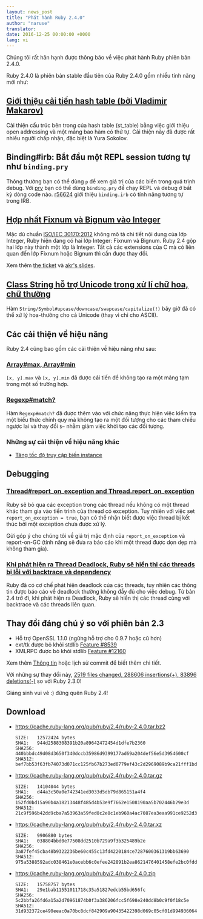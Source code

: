 ```yaml
---
layout: news_post
title: "Phát hành Ruby 2.4.0"
author: "naruse"
translator:
date: 2016-12-25 00:00:00 +0000
lang: vi
---
```


Chúng tôi rất hân hạnh được thông báo về việc phát hành Ruby phiên bản 2.4.0.

Ruby 2.4.0 là phiên bản stable đầu tiên của Ruby 2.4.0 gồm nhiều tính năng mới như:

## [Giới thiệu cải tiến hash table (bởi Vladimir Makarov)](https://bugs.ruby-lang.org/issues/12142)

Cải thiện cấu trúc bên trong của hash table (st_table) bằng việc giới thiệu
open addressing và một mảng bao hàm có thứ tự.
Cải thiện này đã được rất nhiều người chấp nhận, đặc biệt là Yura Sokolov.

## Binding#irb: Bắt đầu một REPL session tương tự như `binding.pry`

Thông thường bạn có thể dùng `p` để xem giá trị của các biến trong quá trình debug.
Với [pry](https://github.com/pry/pry) bạn có thể dùng `binding.pry` để chạy REPL và
debug ở bất kỳ dòng code nào.
[r56624](https://github.com/ruby/ruby/commit/493e48897421d176a8faf0f0820323d79ecdf94a)
 giới thiệu `binding.irb` có tính năng tương tự trong IRB.

## [Hợp nhất Fixnum và Bignum vào Integer](https://bugs.ruby-lang.org/issues/12005)

Mặc dù chuẩn [ISO/IEC 30170:2012](http://www.iso.org/iso/iso_catalogue/catalogue_tc/catalogue_detail.htm?csnumber=59579)
không mô tả chi tiết nội dung của lớp Integer,
Ruby hiện đang có hai lớp Integer: Fixnum và Bignum.
Ruby 2.4 gộp hai lớp này thành một lớp là Integer.
Tất cả các extensions của C mà có liên quan đến lớp Fixnum hoặc Bignum
thì cần được thay đổi.

Xem thêm [the ticket](https://bugs.ruby-lang.org/issues/12005) và [akr's slides](http://www.a-k-r.org/pub/2016-09-08-rubykaigi-unified-integer.pdf).

## [Class String hỗ trợ Unicode trong xử lí chữ hoa, chữ thường](https://bugs.ruby-lang.org/issues/10085)

Hàm `String/Symbol#upcase/downcase/swapcase/capitalize(!)` bây giờ đã có thể xử lý hoa-thường cho cả Unicode (thay vì chỉ cho ASCII).

## Các cải thiện về hiệu năng

Ruby 2.4 cũng bao gồm các cải thiện về hiệu năng như sau:

### [Array#max, Array#min](https://bugs.ruby-lang.org/issues/12172)

`[x, y].max` và `[x, y].min` đã được cải tiến để không tạo ra một mảng tạm trong một số trường hợp.

### [Regexp#match?](https://bugs.ruby-lang.org/issues/8110)

Hàm `Regexp#match?` đã được thêm vào với chức năng thực hiện việc kiểm tra một
biểu thức chính quy mà không tạo ra một đối tượng cho các tham chiếu ngược lai
và thay đổi `$~` nhằm giảm việc khởi tạo các đối tượng.

### Những sự cải thiện về hiệu năng khác

* [Tăng tốc độ truy cập biến instance](https://bugs.ruby-lang.org/issues/12274)

## Debugging

### [Thread#report_on_exception and Thread.report_on_exception](https://bugs.ruby-lang.org/issues/6647)

Ruby sẽ bỏ qua các exception trong các thread nếu không có một thread khác tham
gia vào tiến trình của thread có exception. Tuy nhiên với việc set `report_on_exception = true`,
bạn có thể nhận biết được việc thread bị kết thúc bởi một exception chưa được xử lý.

Gửi góp ý cho chúng tôi về giá trị mặc định của `report_on_exception`
và report-on-GC (tính năng sẽ đưa ra báo cáo khi một thread được dọn dẹp mà không tham gia).

### [Khi phát hiện ra Thread Deadlock, Ruby sẽ hiển thị các threads bị lỗi với backtrace và dependency](https://bugs.ruby-lang.org/issues/8214)

Ruby đã có cơ chế phát hiện deadlock của các threads, tuy nhiên các thông tin
được báo cáo về deadlock thường không đầy đủ cho việc debug.
Từ bản 2.4 trở đi, khi phát hiện ra Deadlock, Ruby sẽ hiển thị các thread cùng với
backtrace và các threads liên quan.

## Thay đổi đáng chú ý so với phiên bản 2.3

* Hỗ trợ OpenSSL 1.1.0 (ngừng hỗ trợ cho 0.9.7 hoặc cũ hơn)
* ext/tk được bỏ khỏi stdlib [Feature #8539](https://bugs.ruby-lang.org/issues/8539)
* XMLRPC được bỏ khỏi stdlib [Feature #12160](https://bugs.ruby-lang.org/issues/12160)

Xem thêm [Thông tin](https://github.com/ruby/ruby/blob/v2_4_0/NEWS)
hoặc lịch sử commit để biết thêm chi tiết.

Với những sự thay đổi này,
[2519 files changed, 288606 insertions(+), 83896 deletions(-)](https://github.com/ruby/ruby/compare/v2_3_0...v2_4_0)
so với Ruby 2.3.0!

Giáng sinh vui vẻ :) đừng quên Ruby 2.4!

## Download

* <https://cache.ruby-lang.org/pub/ruby/2.4/ruby-2.4.0.tar.bz2>

      SIZE:   12572424 bytes
      SHA1:   944d2588308391b20a89642472454d1dfe7b2360
      SHA256: 440bbbdc49d08d3650f340dccb35986d9399177ad69a204def56e5d3954600cf
      SHA512: bef7bb53f63fb74073d071cc125fb67b273ed0779ef43c2d2969089b9ca21fff1bd012281c5b748f7a3c24dd26e71730d7248c05a01cb23ab2089eb4d02115fe

* <https://cache.ruby-lang.org/pub/ruby/2.4/ruby-2.4.0.tar.gz>

      SIZE:   14104044 bytes
      SHA1:   d44a3c50a0e742341ed3033d5db79d865151a4f4
      SHA256: 152fd0bd15a90b4a18213448f485d4b53e9f7662e1508190aa5b702446b29e3d
      SHA512: 21c9f596b42dd9cba7a53963a59fed0c2e0c1eb960a4ac7087ea3eaa991ce9252d32639e1edcb75b1d709bc07c4820a6dc336ab427d0643c6e6498e0eacdbc8b

* <https://cache.ruby-lang.org/pub/ruby/2.4/ruby-2.4.0.tar.xz>

      SIZE:   9906880 bytes
      SHA1:   038804bbd0e77508dd2510b729a9f3b325489b2e
      SHA256: 3a87fef45cba48b9322236be60c455c13fd4220184ce7287600361319bb63690
      SHA512: 975a5388592adc038461e0acebb6c0efee242891b2ea8621476401458efe2bc0fdd317d3bf99beb745b0b3808410efdff33862da29c95c027f457943721e3ab6

* <https://cache.ruby-lang.org/pub/ruby/2.4/ruby-2.4.0.zip>

      SIZE:   15758757 bytes
      SHA1:   29e1bab11551011718c35a51827edcb55bd656fc
      SHA256: 5c2bbfa26fd6a15a2d70961874b0f3a386206fcc5f698e240dd8b0c9f0f18c5e
      SHA512: 31d932372ce490eeac0a70bc8dcf842909a90435422398d069c05cf01d994936064b8f4e60879e28a8655c1296eb8e180e348cb95e001ed6ca73cda0ff77de23
